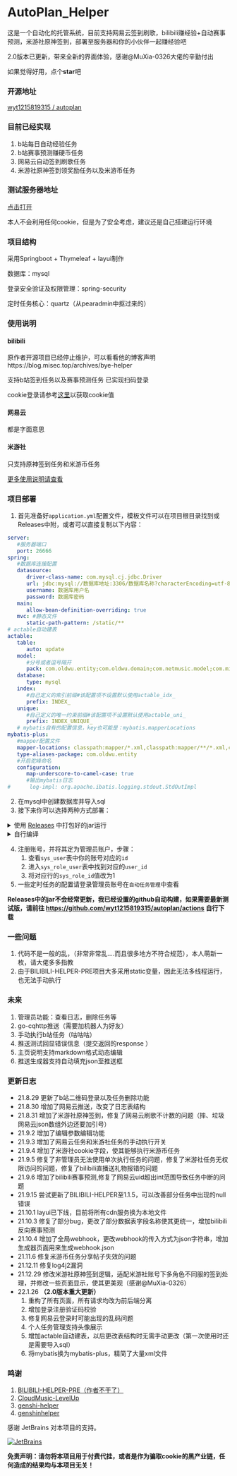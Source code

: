 # AutoPlan_Helper
这是一个自动化的托管系统，目前支持网易云签到刷歌，bilibili赚经验+自动赛事预测，米游社原神签到，部署至服务器和你的小伙伴一起赚经验吧

2.0版本已更新，带来全新的界面体验，感谢@MuXia-0326大佬的辛勤付出

如果觉得好用，点个**star**吧

### 开源地址
[wyt1215819315 / autoplan](https://github.com/wyt1215819315/autoplan)

### 目前已经实现
1. b站每日自动经验任务
1. b站赛事预测赚硬币任务
2. 网易云自动签到刷歌任务
3. 米游社原神签到领奖励任务以及米游币任务

### 测试服务器地址
<a href="https://auto.oldwu.top/" target="_blank">点击打开</a>

本人不会利用任何cookie，但是为了安全考虑，建议还是自己搭建运行环境

### 项目结构
采用Springboot + Thymeleaf + layui制作

数据库：mysql

登录安全验证及权限管理：spring-security

定时任务核心：quartz（从pearadmin中抠过来的）

### 使用说明
#### bilibili
原作者开源项目已经停止维护，可以看看他的博客声明https://blog.misec.top/archives/bye-helper

支持b站签到任务以及赛事预测任务
已实现扫码登录

cookie登录请参考<a href="https://blog.oldwu.top/index.php/archives/84/#toc_6">这里</a>以获取cookie值
#### 网易云
都是字面意思

#### 米游社
只支持原神签到任务和米游币任务

[更多使用说明请查看](https://blog.oldwu.top/index.php/archives/84/#toc_5)

### 项目部署
1. 首先准备好`application.yml`配置文件，模板文件可以在项目根目录找到或Releases中附，或者可以直接复制以下内容：
```yaml
server:
   #服务器端口
   port: 26666
spring:
   #数据库连接配置
   datasource:
      driver-class-name: com.mysql.cj.jdbc.Driver
      url: jdbc:mysql://数据库地址:3306/数据库名称?characterEncoding=utf-8&useSSL=false&serverTimezone=Asia/Shanghai
      username: 数据库用户名
      password: 数据库密码
   main:
      allow-bean-definition-overriding: true
   mvc: #静态文件
      static-path-pattern: /static/**
# actable自动建表
actable:
   table:
      auto: update
   model:
      #分号或者逗号隔开
      pack: com.oldwu.entity;com.oldwu.domain;com.netmusic.model;com.miyoushe.model
   database:
      type: mysql
   index:
      #自己定义的索引前缀#该配置项不设置默认使用actable_idx_
      prefix: INDEX_
   unique:
      #自己定义的唯一约束前缀#该配置项不设置默认使用actable_uni_
      prefix: INDEX_UNIQUE_
   # mybatis自有的配置信息，key也可能是：mybatis.mapperLocations
mybatis-plus:
   #mapper配置文件
   mapper-locations: classpath:mapper/*.xml,classpath:mapper/**/*.xml,classpath*:com/gitee/sunchenbin/mybatis/actable/mapping/*/*.xml
   type-aliases-package: com.oldwu.entity
   #开启驼峰命名
   configuration:
      map-underscore-to-camel-case: true
      #输出mybatis日志
#      log-impl: org.apache.ibatis.logging.stdout.StdOutImpl
```
2. 在mysql中创建数据库并导入sql
3. 接下来你可以选择两种方式部署：
<details>
<summary>使用 <a href="https://github.com/wyt1215819315/autoplan/releases">Releases</a> 中打包好的jar运行</summary>

1. 将`application.yml`修改正确并放入jar包同级目录中
2. 使用`java -jar xxx.jar`运行

</details>

<details>
<summary>自行编译</summary>

1. 导入idea并下载依赖（请使用JDK1.8）
2. 在`resources`文件夹放入`application.yml`配置文件（可选，你可以选择外置配置文件）
3. 使用maven install打包成jar
4. 使用`java -jar xxx.jar`运行

</details>


4. 注册账号，并将其定为管理员账户，步骤：
   1. 查看`sys_user`表中你的账号对应的`id`
   2. 进入`sys_role_user`表中找到对应的`user_id`
   3. 将对应行的`sys_role_id`值改为1
5. 一些定时任务的配置请登录管理员账号在`自动任务管理`中查看

**Releases中的jar不会经常更新，我已经设置的github自动构建，如果需要最新测试版，请前往 https://github.com/wyt1215819315/autoplan/actions 自行下载**

### 一些问题
1. 代码不是一般的乱，（非常非常乱....而且很多地方不符合规范），本人萌新一枚，请大佬多多指教
3. 由于BILIBILI-HELPER-PRE项目大多采用static变量，因此无法多线程运行，也无法手动执行

### 未来
1. 管理员功能：查看日志，删除任务等
2. go-cqhttp推送（需要加机器人为好友）
3. 手动执行b站任务（咕咕咕）
6. 推送测试回显错误信息（提交返回的response ）
7. 主页说明支持markdown格式动态编辑
8. 推送生成器支持自动填充json至推送框

### 更新日志
* 21.8.29 更新了b站二维码登录以及任务删除功能
* 21.8.30 增加了网易云推送，改变了日志表结构
* 21.8.31 增加了米游社原神签到，修复了网易云刷歌不计数的问题（摔、垃圾网易云json数组外边还要加引号）
* 21.9.2 增加了编辑参数编辑功能
* 21.9.3 增加了网易云任务和米游社任务的手动执行开关
* 21.9.4 增加了米游社cookie字段，使其能够执行米游币任务
* 21.9.5 修复了非管理员无法使用单次执行任务的问题，修复了米游社任务无权限访问的问题，修复了bilibili直播送礼物报错的问题
* 21.9.6 增加了bilibili赛事预测,修复了网易云uid超出int范围导致任务中断的问题
* 21.9.15 尝试更新了BILIBILI-HELPER至1.1.5，可以改善部分任务中出现的null错误
* 21.10.1 layui已下线，目前将所有cdn服务换为本地文件
* 21.10.3 修复了部分bug，更改了部分数据表字段名称使其更统一，增加bilibili反向赛事预测
* 21.10.4 增加了全局webhook，更改webhook的传入方式为json字符串，增加生成器页面用来生成webhook.json
* 21.11.6 修复米游币任务分享帖子失效的问题
* 21.12.11 修复log4j2漏洞
* 21.12.29 修改米游社原神签到逻辑，适配米游社账号下多角色不同服的签到处理，并修改一些页面显示，使其更美观（感谢@MuXia-0326）
* 22.1.26 **（2.0版本重大更新）**
   1. 重构了所有页面，所有请求均改为前后端分离
   2. 增加登录注册验证码校验
   3. 修复网易云登录时可能出现的乱码问题
   4. 个人任务管理支持头像展示
   5. 增加actable自动建表，以后更改表结构时无需手动更改（第一次使用时还是需要导入sql）
   6. 将mybatis换为mybatis-plus，精简了大量xml文件


### 鸣谢
1. <a href="https://github.com/JunzhouLiu/BILIBILI-HELPER-PRE">BILIBILI-HELPER-PRE（作者不干了）</a>
2. <a href="https://github.com/secriy/CloudMusic-LevelUp">CloudMusic-LevelUp</a>
3. <a href="https://github.com/PonKing66/genshi-helper">genshi-helper</a>
4. <a href="https://github.com/y1ndan/genshinhelper">genshinhelper</a>

感谢 JetBrains 对本项目的支持。

[![JetBrains](https://resources.jetbrains.com/storage/products/company/brand/logos/jb_beam.svg?_gl=1*y52vqx*_ga*NTE4NjY3NDA2LjE2MjY5NDU3MDk.*_ga_V0XZL7QHEB*MTYzMzE4NjE1Mi4yLjEuMTYzMzE4NjE4MS4w&_ga=2.80927447.171770786.1633179814-518667406.1626945709)](https://www.jetbrains.com/)

**免责声明：请勿将本项目用于付费代挂，或者是作为骗取cookie的黑产业链，任何造成的结果均与本项目无关！**
